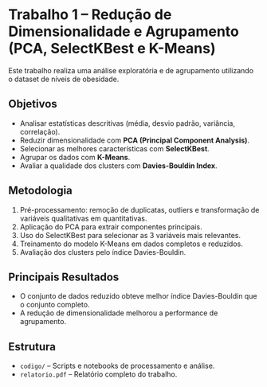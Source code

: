 # Trabalho 1 – Redução de Dimensionalidade e Agrupamento (PCA, SelectKBest e K-Means)

Este trabalho realiza uma análise exploratória e de agrupamento utilizando o dataset de níveis de obesidade.

## Objetivos

-   Analisar estatísticas descritivas (média, desvio padrão, variância, correlação).
-   Reduzir dimensionalidade com **PCA (Principal Component Analysis)**.
-   Selecionar as melhores características com **SelectKBest**.
-   Agrupar os dados com **K-Means**.
-   Avaliar a qualidade dos clusters com **Davies-Bouldin Index**.

## Metodologia

1. Pré-processamento: remoção de duplicatas, outliers e transformação de variáveis qualitativas em quantitativas.
2. Aplicação do PCA para extrair componentes principais.
3. Uso do SelectKBest para selecionar as 3 variáveis mais relevantes.
4. Treinamento do modelo K-Means em dados completos e reduzidos.
5. Avaliação dos clusters pelo índice Davies-Bouldin.

## Principais Resultados

-   O conjunto de dados reduzido obteve melhor índice Davies-Bouldin que o conjunto completo.
-   A redução de dimensionalidade melhorou a performance de agrupamento.

## Estrutura

-   `codigo/` – Scripts e notebooks de processamento e análise.
-   `relatorio.pdf` – Relatório completo do trabalho.
